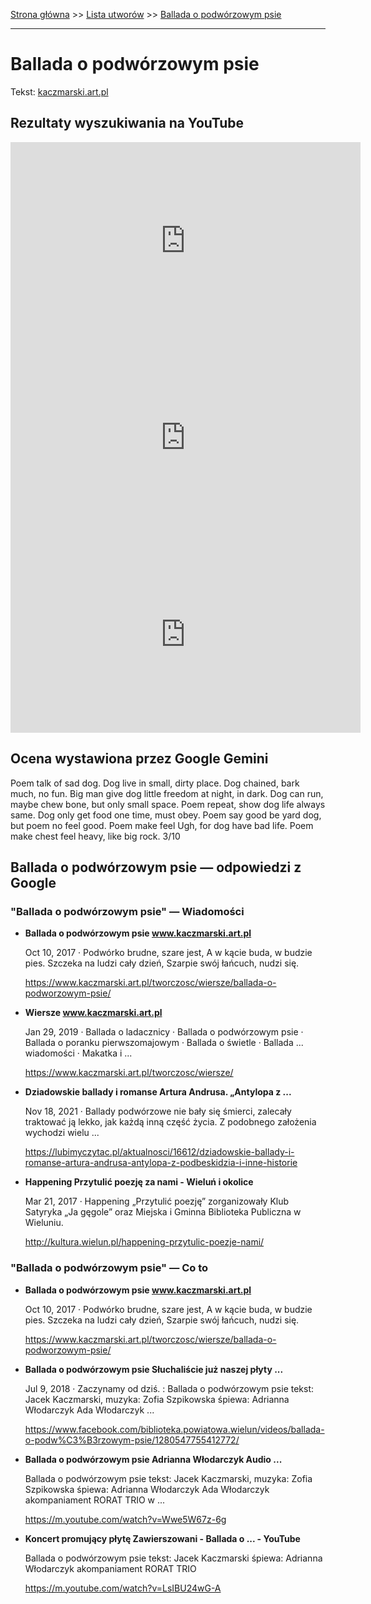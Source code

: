 [Strona główna](../index.md) >> [Lista utworów](../list.md) >> [Ballada o podwórzowym psie](51.md)

---

# Ballada o podwórzowym psie

Tekst: [kaczmarski.art.pl](https://www.kaczmarski.art.pl/tworczosc/wiersze/ballada-o-podworzowym-psie/)

## Rezultaty wyszukiwania na YouTube

<iframe width="560" height="315" src="https://www.youtube.com/embed/JHc8Lhd7QZA?si=IdontcarewhotheIRSsendsImnotpayingtaxes" title="YouTube video player" frameborder="0" allow="accelerometer; autoplay; clipboard-write; encrypted-media; gyroscope; picture-in-picture; web-share" referrerpolicy="strict-origin-when-cross-origin" allowfullscreen></iframe>

<iframe width="560" height="315" src="https://www.youtube.com/embed/Wwe5W67z-6g?si=IdontcarewhotheIRSsendsImnotpayingtaxes" title="YouTube video player" frameborder="0" allow="accelerometer; autoplay; clipboard-write; encrypted-media; gyroscope; picture-in-picture; web-share" referrerpolicy="strict-origin-when-cross-origin" allowfullscreen></iframe>

<iframe width="560" height="315" src="https://www.youtube.com/embed/cof6hDLX4io?si=IdontcarewhotheIRSsendsImnotpayingtaxes" title="YouTube video player" frameborder="0" allow="accelerometer; autoplay; clipboard-write; encrypted-media; gyroscope; picture-in-picture; web-share" referrerpolicy="strict-origin-when-cross-origin" allowfullscreen></iframe>

## Ocena wystawiona przez Google Gemini

Poem talk of sad dog. Dog live in small, dirty place. Dog chained, bark much, no fun. Big man give dog little freedom at night, in dark. Dog can run, maybe chew bone, but only small space. Poem repeat, show dog life always same. Dog only get food one time, must obey. Poem say good be yard dog, but poem no feel good. Poem make feel Ugh, for dog have bad life. Poem make chest feel heavy, like big rock. 3/10


## Ballada o podwórzowym psie — odpowiedzi z Google

### "Ballada o podwórzowym psie" — Wiadomości

- **Ballada o podwórzowym psie www.kaczmarski.art.pl**

    Oct 10, 2017  ·  Podwórko brudne, szare jest, A w kącie buda, w budzie pies. Szczeka na ludzi cały dzień, Szarpie swój łańcuch, nudzi się. 

   <https://www.kaczmarski.art.pl/tworczosc/wiersze/ballada-o-podworzowym-psie/>
- **Wiersze www.kaczmarski.art.pl**

    Jan 29, 2019  ·  Ballada o ladacznicy · Ballada o podwórzowym psie · Ballada o poranku pierwszomajowym · Ballada o świetle · Ballada ... wiadomości · Makatka i ... 

   <https://www.kaczmarski.art.pl/tworczosc/wiersze/>
- **Dziadowskie ballady i romanse Artura Andrusa. „Antylopa z ...**

    Nov 18, 2021  ·  Ballady podwórzowe nie bały się śmierci, zalecały traktować ją lekko, jak każdą inną część życia. Z podobnego założenia wychodzi wielu ... 

   <https://lubimyczytac.pl/aktualnosci/16612/dziadowskie-ballady-i-romanse-artura-andrusa-antylopa-z-podbeskidzia-i-inne-historie>
- **Happening Przytulić poezję za nami - Wieluń i okolice**

    Mar 21, 2017  ·  Happening „Przytulić poezję” zorganizowały Klub Satyryka „Ja gęgole” oraz Miejska i Gminna Biblioteka Publiczna w Wieluniu. 

   <http://kultura.wielun.pl/happening-przytulic-poezje-nami/>

### "Ballada o podwórzowym psie" — Co to

- **Ballada o podwórzowym psie www.kaczmarski.art.pl**

    Oct 10, 2017  ·  Podwórko brudne, szare jest, A w kącie buda, w budzie pies. Szczeka na ludzi cały dzień, Szarpie swój łańcuch, nudzi się. 

   <https://www.kaczmarski.art.pl/tworczosc/wiersze/ballada-o-podworzowym-psie/>
- **Ballada o podwórzowym psie  Słuchaliście już naszej płyty ...**

    Jul 9, 2018  ·  Zaczynamy od dziś. : Ballada o podwórzowym psie tekst: Jacek Kaczmarski, muzyka: Zofia Szpikowska śpiewa: Adrianna Włodarczyk Ada Włodarczyk ... 

   <https://www.facebook.com/biblioteka.powiatowa.wielun/videos/ballada-o-podw%C3%B3rzowym-psie/1280547755412772/>
- **Ballada o podwórzowym psie Adrianna Włodarczyk Audio ...**

    Ballada o podwórzowym psie tekst: Jacek Kaczmarski, muzyka: Zofia Szpikowska śpiewa: Adrianna Włodarczyk Ada Włodarczyk akompaniament RORAT TRIO w ... 

   <https://m.youtube.com/watch?v=Wwe5W67z-6g>
- **Koncert promujący płytę Zawierszowani - Ballada o ... - YouTube**

    Ballada o podwórzowym psie tekst: Jacek Kaczmarski śpiewa: Adrianna Włodarczyk akompaniament RORAT TRIO 

   <https://m.youtube.com/watch?v=LsIBU24wG-A>

